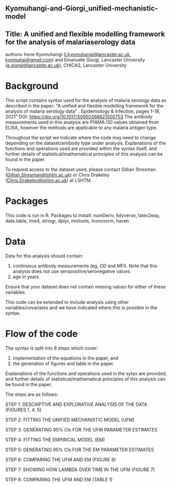 ## Kyomuhangi-and-Giorgi_unified-mechanistic-model
## Title:  A unified and flexible modelling framework for the analysis of malariaserology data

authors:  Irene Kyomuhangi (i.kyomuhangi@lancaster.ac.uk, kyomuhai@gmail.com)  and Emanuele Giorgi, Lancaster University (e.giorgi@lancaster.ac.uk), CHICAS,  Lancaster University 


# Background
This script contains syntax used for the analysis of malaria serology data as described in the paper: "A unified and flexible modelling framework for the analysis of malaria serology data" . Epidemiology & Infection, pages 1-18, 2021" DOI: https://doi.org/10.1017/S0950268821000753
The antibody measurements used in this analysis are PfAMA OD values obtained from ELISA, however the methods are applicable to any malaria antigen type. 

Throughout the script we indicate where the code may need to change depending on the dataset/antibody type under analysis. 
Explanations of the functions and operations used are provided within the syntax itself, and further details of statistical/mathematical principles of this analysis can be found in the paper. 

To request access to the dataset used, please contact Gillian Stresman (Gillian.Stresman@lshtm.ac.uk) or Chris Drakeley (Chris.Drakeley@lshtm.ac.uk) at LSHTM.  


# Packages
This code is run in R. Packages to install: numDeriv, tidyverse, latex2exp, data.table, lme4, stringr, dplyr, mixtools, truncnorm, haven

# Data

Data for this analysis should contain:
1) continuous antibody measurements (eg, OD and MFI). Note that this analysis does not use seropositive/seronegative values
2) age in years

Ensure that your dataset does not contain missing values for either of these variables. 

This code can be extended to include analysis using other variables/covariates and we have indicated where this is possible in the syntax. 

# Flow of the code

The syntax is split into 8 steps which cover: 
1) implementation of the equations in the paper, and 
2) the generation of figures and table in the paper. 

Explanations of the functions and operations used in the sytax are provided, and further details of statistical/mathematical principles of this analysis can be found in the paper. 

The steps are as follows:

STEP 1: DESCRIPTIVE AND EXPLORATIVE ANALYSIS OF THE DATA (FIGURES 1, 4, 5)

STEP 2: FITTING THE UNIFIED MECHANISTIC MODEL (UFM)

STEP 3: GENERATING 95% CIs FOR THE UFM PARAMETER ESTIMATES

STEP 4: FITTING THE EMPIRICAL MODEL (EM)

STEP 5: GENERATING 95% CIs FOR THE EM PARAMETER ESTIMATES

STEP 6: COMPARING THE UFM AND EM (FIGURE 6)

STEP 7: SHOWING HOW LAMBDA OVER TIME IN THE UFM (FIGURE 7)

STEP 8: COMPARING THE UFM AND EM (TABLE 1)
